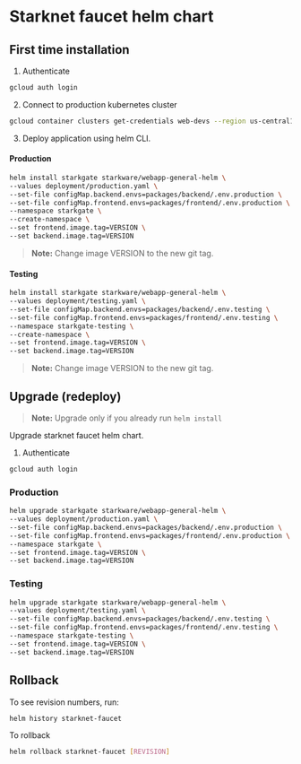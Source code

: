# Starknet faucet helm chart

## First time installation

1. Authenticate

```bash
gcloud auth login
```

2. Connect to production kubernetes cluster

```bash
gcloud container clusters get-credentials web-devs --region us-central1 --project starkware-dev
```

3. Deploy application using helm CLI.

#### Production

```bash
helm install starkgate starkware/webapp-general-helm \
--values deployment/production.yaml \
--set-file configMap.backend.envs=packages/backend/.env.production \
--set-file configMap.frontend.envs=packages/frontend/.env.production \
--namespace starkgate \
--create-namespace \
--set frontend.image.tag=VERSION \
--set backend.image.tag=VERSION
```

> **Note:** Change image VERSION to the new git tag.

#### Testing

```bash
helm install starkgate starkware/webapp-general-helm \
--values deployment/testing.yaml \
--set-file configMap.backend.envs=packages/backend/.env.testing \
--set-file configMap.frontend.envs=packages/frontend/.env.testing \
--namespace starkgate-testing \
--create-namespace \
--set frontend.image.tag=VERSION \
--set backend.image.tag=VERSION
```

> **Note:** Change image VERSION to the new git tag.

## Upgrade (redeploy)

> **Note:** Upgrade only if you already run `helm install`

Upgrade starknet faucet helm chart.

1. Authenticate

```bash
gcloud auth login
```

### Production

```bash
helm upgrade starkgate starkware/webapp-general-helm \
--values deployment/production.yaml \
--set-file configMap.backend.envs=packages/backend/.env.production \
--set-file configMap.frontend.envs=packages/frontend/.env.production \
--namespace starkgate \
--set frontend.image.tag=VERSION \
--set backend.image.tag=VERSION
```

### Testing

```bash
helm upgrade starkgate starkware/webapp-general-helm \
--values deployment/testing.yaml \
--set-file configMap.backend.envs=packages/backend/.env.testing \
--set-file configMap.frontend.envs=packages/frontend/.env.testing \
--namespace starkgate-testing \
--set frontend.image.tag=VERSION \
--set backend.image.tag=VERSION
```

## Rollback

To see revision numbers, run:

```bash
helm history starknet-faucet
```

To rollback

```bash
helm rollback starknet-faucet [REVISION]
```
